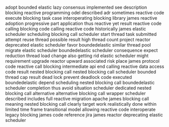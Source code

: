 adopt bounded elastic lazy consensus implemented see description blocking reactive programming odel described adr sometimes reactive code execute blocking task case interoperating blocking library james reactive adoption progressive part application thus reactive yet result reactive code calling blocking code calling reactive code historically james elastic scheduler scheduling blocking call scheduler start thread task submitted attempt reuse thread possible result high thread count project reactor deprecated elastic scheduler favor boundedelastic similar thread pool migrate elastic scheduler boundedelastic scheduler consequence expect reduction thread load change also getting rid elastic scheduler might requirement upgrade reactor upward associated risk place james protocol code reactive call blocking intermediate api end calling reactive data access code result nested blocking call nested blocking call scheduler bounded thread cap result dead lock prevent deadlock code executed boundedelastic depend scheduling nested blocking call boundedelastic scheduler completion thus avoid situation scheduler dedicated nested blocking call alternative alternative blocking call wrapper scheduler described includes full reactive migration apache james blocking call meaning nested blocking call clearly target work realistically done within limited time frame transitional model allowing reactive code interoperate legacy blocking james code reference jira james reactor deprecating elastic scheduler